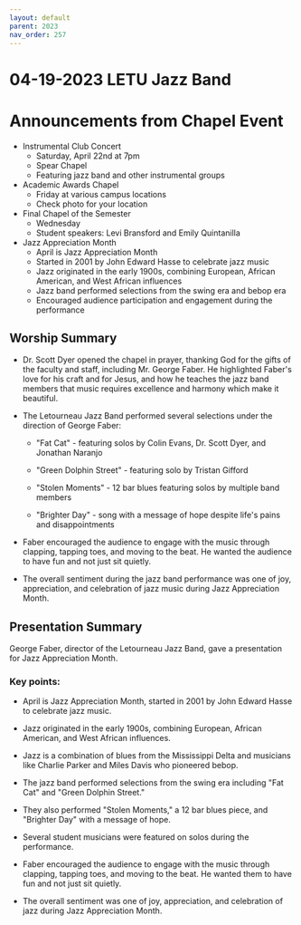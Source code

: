 ```yaml
---
layout: default
parent: 2023
nav_order: 257
---
```


# 04-19-2023 LETU Jazz Band



# Announcements from Chapel Event

- Instrumental Club Concert
  - Saturday, April 22nd at 7pm
  - Spear Chapel 
  - Featuring jazz band and other instrumental groups
- Academic Awards Chapel
  - Friday at various campus locations
  - Check photo for your location
- Final Chapel of the Semester
  - Wednesday 
  - Student speakers: Levi Bransford and Emily Quintanilla
- Jazz Appreciation Month
  - April is Jazz Appreciation Month
  - Started in 2001 by John Edward Hasse to celebrate jazz music
  - Jazz originated in the early 1900s, combining European, African American, and West African influences
  - Jazz band performed selections from the swing era and bebop era
  - Encouraged audience participation and engagement during the performance


## Worship Summary

- Dr. Scott Dyer opened the chapel in prayer, thanking God for the gifts of the faculty and staff, including Mr. George Faber. He highlighted Faber's love for his craft and for Jesus, and how he teaches the jazz band members that music requires excellence and harmony which make it beautiful. 

- The Letourneau Jazz Band performed several selections under the direction of George Faber:

  - "Fat Cat" - featuring solos by Colin Evans, Dr. Scott Dyer, and Jonathan Naranjo
  
  - "Green Dolphin Street" - featuring solo by Tristan Gifford
  
  - "Stolen Moments" - 12 bar blues featuring solos by multiple band members 
  
  - "Brighter Day" - song with a message of hope despite life's pains and disappointments
  
- Faber encouraged the audience to engage with the music through clapping, tapping toes, and moving to the beat. He wanted the audience to have fun and not just sit quietly.

- The overall sentiment during the jazz band performance was one of joy, appreciation, and celebration of jazz music during Jazz Appreciation Month.


## Presentation Summary

George Faber, director of the Letourneau Jazz Band, gave a presentation for Jazz Appreciation Month. 

### Key points:

- April is Jazz Appreciation Month, started in 2001 by John Edward Hasse to celebrate jazz music.

- Jazz originated in the early 1900s, combining European, African American, and West African influences. 

- Jazz is a combination of blues from the Mississippi Delta and musicians like Charlie Parker and Miles Davis who pioneered bebop.

- The jazz band performed selections from the swing era including "Fat Cat" and "Green Dolphin Street."

- They also performed "Stolen Moments," a 12 bar blues piece, and "Brighter Day" with a message of hope. 

- Several student musicians were featured on solos during the performance.

- Faber encouraged the audience to engage with the music through clapping, tapping toes, and moving to the beat. He wanted them to have fun and not just sit quietly.

- The overall sentiment was one of joy, appreciation, and celebration of jazz during Jazz Appreciation Month.
